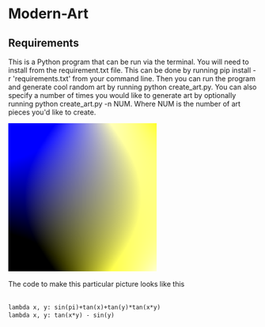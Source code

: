 # Modern-Art

## Requirements
This is a Python program that can be run via the terminal. You will need to install from the requirement.txt file. 
This can be done by running pip install -r 'requirements.txt' from your command line. Then you can run the program
and generate cool random art by running python create_art.py. You can also specify a number of times you would like
to generate art by optionally running python create_art.py -n NUM. Where NUM is the number of art pieces you'd like
to create. 

![You can make this!](/make-this.png)

The code to make this particular picture looks like this
<pre><code>
lambda x, y: sin(pi)+tan(x)+tan(y)*tan(x*y)
lambda x, y: tan(x*y) - sin(y)
</code></pre>
